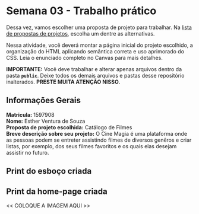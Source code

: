 # Semana 03 - Trabalho prático

Dessa vez, vamos escolher uma proposta de projeto para trabalhar. Na [lista de propostas de projetos](propostas-projetos.md), escolha um dentre as alternativas.

Nessa atividade, você deverá montar a página inicial do projeto escolhido, a organização do HTML aplicando semântica correta e uso aprimorado do CSS. Leia o enunciado completo no Canvas para mais detalhes.

**IMPORTANTE:** Você deve trabalhar e alterar apenas arquivos dentro da pasta **`public`**. Deixe todos os demais arquivos e pastas desse repositório inalterados. **PRESTE MUITA ATENÇÃO NISSO.**

## Informações Gerais

**Matricula:** 1597908                                      
**Nome:** Esther Ventura de Souza                                                                  
**Proposta de projeto escolhida:** Catálogo de Filmes                                             
**Breve descrição sobre seu projeto:**
 O Cine Magia é uma plataforma onde as pessoas podem se entreter assistindo filmes de diversos genêros e criar listas, por exemplo, dos seus filmes favoritos e os quais elas desejam assistir no futuro.  


## Print do esboço criada




## Print da home-page criada

<<  COLOQUE A IMAGEM AQUI >>
